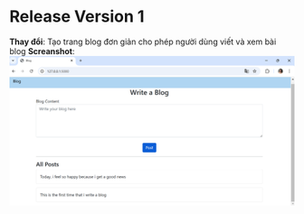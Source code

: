 # Release Version 1
**Thay đổi**: Tạo trang blog đơn giản cho phép người dùng viết và xem bài blog
**Screanshot**: ![alt text](image.png)